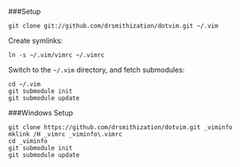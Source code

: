 ###Setup
```
git clone git://github.com/drsmithization/dotvim.git ~/.vim
```
Create symlinks:
```
ln -s ~/.vim/vimrc ~/.vimrc
```
Switch to the `~/.vim` directory, and fetch submodules:
```
cd ~/.vim
git submodule init
git submodule update
```
###Windows Setup
```
git clone https://github.com/drsmithization/dotvim.git _viminfo
mklink /H _vimrc _viminfo\.vimrc
cd _viminfo
git submodule init
git submodule update
```
